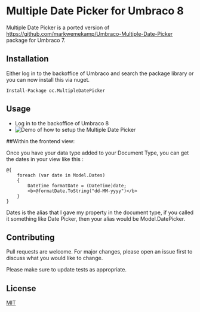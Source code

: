# Multiple Date Picker for Umbraco 8

Multiple Date Picker is a ported version of https://github.com/markwemekamp/Umbraco-Multiple-Date-Picker package for Umbraco 7.

## Installation

Either log in to the backoffice of Umbraco and search the package library or you can now install this via nuget.

`Install-Package oc.MultipleDatePicker`


## Usage

* Log in to the backoffice of Umbraco 8
* ![Demo of how to setup the Multiple Date Picker](https://github.com/OwainWilliams/multipleDatePicker/blob/master/MultipleDatePicker8/assets/CreatePicker.gif)

##Within the frontend view: 

Once you have your data type added to your Document Type, you can get the dates in your view like this : 
```
@{
    foreach (var date in Model.Dates)
    {
        DateTime formatDate = (DateTime)date;
        <b>@formatDate.ToString("dd-MM-yyyy")</b>
    }
} 
```

Dates is the alias that I gave my property in the document type, if you called it something like Date Picker, then your alias would be Model.DatePicker.
## Contributing
Pull requests are welcome. For major changes, please open an issue first to discuss what you would like to change.

Please make sure to update tests as appropriate.

## License
[MIT](https://choosealicense.com/licenses/mit/)
